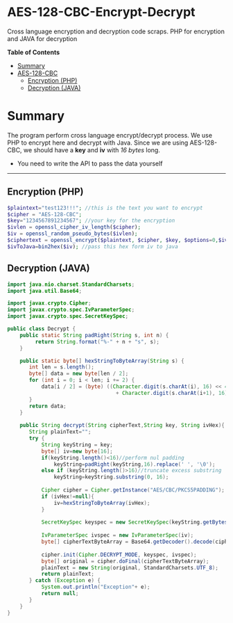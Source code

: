 # AES-128-CBC-Encrypt-Decrypt
Cross language encryption and decryption code scraps. PHP for encryption and JAVA for decryption

**Table of Contents**
- [Summary](#summary)
- [AES-128-CBC](#aes-128-cbc)
  - [Encryption (PHP)](#encryption-php)
  - [Decryption (JAVA)](#decryption-java)
# Summary

The program perform cross language encrypt/decrypt process. 
We use PHP to encrypt here and decrypt with Java.
Since we are using AES-128-CBC, we should have a **key** and **iv** with *16 bytes* long.
* You need to write the API to pass the data yourself

-----
## Encryption (PHP)

```PHP
$plaintext="test123!!!"; //this is the text you want to encrypt
$cipher = "AES-128-CBC";
$key="1234567891234567"; //your key for the encryption
$ivlen = openssl_cipher_iv_length($cipher);
$iv = openssl_random_pseudo_bytes($ivlen);
$ciphertext = openssl_encrypt($plaintext, $cipher, $key, $options=0,$iv); //if you do not want to use iv, just remove from the parameter but it is not recommended
$ivToJava=bin2hex($iv); //pass this hex form iv to java
```

## Decryption (JAVA)
```Java
import java.nio.charset.StandardCharsets;
import java.util.Base64;

import javax.crypto.Cipher;
import javax.crypto.spec.IvParameterSpec;
import javax.crypto.spec.SecretKeySpec;

public class Decrypt {
	public static String padRight(String s, int n) {
	     return String.format("%-" + n + "s", s);  
	}

	public static byte[] hexStringToByteArray(String s) {
	   int len = s.length();
	   byte[] data = new byte[len / 2];
	   for (int i = 0; i < len; i += 2) {
	       data[i / 2] = (byte) ((Character.digit(s.charAt(i), 16) << 4)
	                               + Character.digit(s.charAt(i+1), 16));
	   }
	   return data;
	}
	
	public String decrypt(String cipherText,String key, String ivHex){
	   String plainText="";
	   try {
	       String keyString = key;
	       byte[] iv=new byte[16];
	       if(keyString.length()<16)//perform nul padding
	           keyString=padRight(keyString,16).replace(' ', '\0');
	       else if (keyString.length()>16)//truncate excess substring
	           keyString=keyString.substring(0, 16);
	
	       Cipher cipher = Cipher.getInstance("AES/CBC/PKCS5PADDING");
	       if (ivHex!=null){
	           iv=hexStringToByteArray(ivHex);    
	       }
	
	       SecretKeySpec keyspec = new SecretKeySpec(keyString.getBytes(StandardCharsets.UTF_8), "AES");
	
	       IvParameterSpec ivspec = new IvParameterSpec(iv);  
	       byte[] cipherTextByteArray = Base64.getDecoder().decode(cipherText);
	
	       cipher.init(Cipher.DECRYPT_MODE, keyspec, ivspec);
	       byte[] original = cipher.doFinal(cipherTextByteArray);
	       plainText = new String(original, StandardCharsets.UTF_8);
	       return plainText;
	   } catch (Exception e) {
	       System.out.println("Exception"+ e);
	       return null;
	   }
	}
}
```

